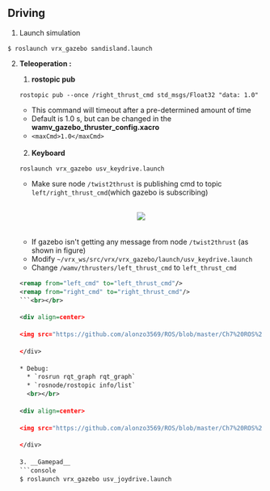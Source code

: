 ## Driving

1. Launch simulation
```console
$ roslaunch vrx_gazebo sandisland.launch
```

2. __Teleoperation :__
    1. __rostopic pub__
    ```console
    rostopic pub --once /right_thrust_cmd std_msgs/Float32 "data: 1.0"
    ```
      * This command will timeout after a pre-determined amount of time 
      * Default is 1.0 s, but can be changed in the __wamv_gazebo_thruster_config.xacro__
      * `<maxCmd>1.0</maxCmd>` <br></br>
    2. __Keyboard__
    ```console
    roslaunch vrx_gazebo usv_keydrive.launch
    ```
      * Make sure node `/twist2thrust` is publishing cmd to topic `left/right_thrust_cmd`(which gazebo is subscribing) <br></br>
      
      <div align=center>

      <img src="https://bitbucket.org/repo/BgXLzgM/images/1981347365-key_drive.png"/><br></br>

      </div> 
      
      * If gazebo isn't getting any message from node `/twist2thrust` (as shown in figure)
      * Modify `~/vrx_ws/src/vrx/vrx_gazebo/launch/usv_keydrive.launch`
      * Change `/wamv/thrusters/left_thrust_cmd` to `left_thrust_cmd`
      ```xml
      <remap from="left_cmd" to="left_thrust_cmd"/>
      <remap from="right_cmd" to="right_thrust_cmd"/> 
      ```<br></br>
      
      <div align=center>

      <img src="https://github.com/alonzo3569/ROS/blob/master/Ch7%20ROS%20Virtual%20RobotX/figure/driving_debug_before.png"/><br></br>

      </div> 
      
      * Debug:
        * `rosrun rqt_graph rqt_graph`
        * `rosnode/rostopic info/list` 
        <br></br>
      
      <div align=center>

      <img src="https://github.com/alonzo3569/ROS/blob/master/Ch7%20ROS%20Virtual%20RobotX/figure/keyboard_debug_after.png"/><br></br>

      </div> 
      
    3. __Gamepad__
    ```console
    $ roslaunch vrx_gazebo usv_joydrive.launch
    ```
     
      
